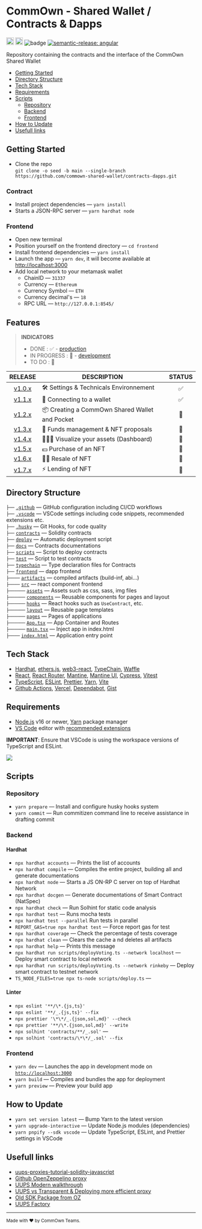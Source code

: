 # CommOwn - Shared Wallet / Contracts & Dapps

<a href="http://www.typescriptlang.org/"><img src="https://img.shields.io/badge/%3C%2F%3E-TypeScript-%230074c1.svg?style=flat-square" height="20"></a>
<a href="https://twitter.com/younesmjl"><img src="https://img.shields.io/twitter/follow/younesmjl.svg?style=social&label=Follow&maxAge=3600" height="20"></a>
![badge](https://img.shields.io/endpoint?url=https://gist.githubusercontent.com/younesmjl/b55df4a9fefbf1fe80fea5b7c336ff95/raw/commown-shared-wallet-contract-dapps-badges.json)
[![semantic-release: angular](https://img.shields.io/badge/semantic--release-angular-e10079?logo=semantic-release)](https://github.com/semantic-release/semantic-release)

Repository containing the contracts and the interface of the CommOwn Shared Wallet

-   [Getting Started](#getting-started)
-   [Directory Structure](#directory-sructure)
-   [Tech Stack](#tech-stack)
-   [Requirements](#requirements)
-   [Scripts](#scripts)
    -   [Repository](#repository)
    -   [Backend](#backend)
    -   [Frontend](#frontend)
-   [How to Update](#how-to-update)
-   [Usefull links](#usefull-links)

## Getting Started <a name="getting-started"></a>

-   Clone the repo<br />
    `git clone -o seed -b main --single-branch https://github.com/commown-shared-wallet/contracts-dapps.git`

### Contract

-   Install project dependencies — `yarn install`
-   Starts a JSON-RPC server — `yarn hardhat node`

### Frontend

-   Open new terminal
-   Position yourself on the frontend directory — `cd frontend`
-   Install frontend dependencies — `yarn install`
-   Launch the app — `yarn dev`, it will become available at [http://localhost:3000](http://localhost:3000/)
-   Add local network to your metamask wallet
    -   ChainID — `31337`
    -   Currency — `Ethereum`
    -   Currency Symbol — `ETH`
    -   Currency decimal's — `18`
    -   RPC URL — `http://127.0.0.1:8545/`

## Features

> **INDICATORS**
>
> -   DONE : ✅ - [production]()
> -   IN PROGRESS : 🔁 - [development](https://github.com/commown-shared-wallet/contracts-dapps/deployments/activity_log?environment=Preview)
> -   TO DO : 🚧

|                                        RELEASE                                         | DESCRIPTION                                    | STATUS |
| :------------------------------------------------------------------------------------: | ---------------------------------------------- | :----: |
| [v1.0.x](https://github.com/commown-shared-wallet/contracts-dapps/releases/tag/v1.0.0) | 🛠️ Settings & Technicals Environnement         |   ✅   |
| [v1.1.x](https://github.com/commown-shared-wallet/contracts-dapps/releases/tag/v1.1.0) | 👛 Connecting to a wallet                      |   ✅   |
| [v1.2.x](https://github.com/commown-shared-wallet/contracts-dapps/releases/tag/v1.2.0) | 📦 Creating a CommOwn Shared Wallet and Pocket |   🔁   |
| [v1.3.x](https://github.com/commown-shared-wallet/contracts-dapps/releases/tag/v1.3.0) | 🦾 Funds management & NFT proposals            |   🔁   |
| [v1.4.x](https://github.com/commown-shared-wallet/contracts-dapps/releases/tag/v1.4.0) | 👨🏾‍💻 Visualize your assets (Dashboard)           |   🔁   |
|   [v1.5.x](https://github.com/commown-shared-wallet/contracts-dapps/contract-dapps)    | 💵 Purchase of an NFT                          |   🚧   |
|   [v1.6.x](https://github.com/commown-shared-wallet/contracts-dapps/contract-dapps)    | 🤝🏾 Resale of NFT                             |   🚧   |
|   [v1.7.x](https://github.com/commown-shared-wallet/contracts-dapps/contract-dapps)    | ⚡️ Lending of NFT                             |   🚧   |

## Directory Structure <a name="directory-sructure"></a>

`├──` [`.github`](.github) — GitHub configuration including CI/CD workflows<br>
`├──` [`.vscode`](.vscode) — VSCode settings including code snippets, recommended extensions etc.<br>
`├──` [`.husky`](./.husky) — Git Hooks, for code quality<br>
`├──` [`contracts`](./contracts) — Solidity contracts<br>
`├──` [`deploy`](./deploy) — Automatic deployment script <br>
`├──` [`docs`](./docs) — Contracts documentations <br>
`├──` [`scripts`](./scripts) — Script to deploy contracts <br>
`├──` [`test`](./test) — Script to test contracts <br>
`├──` [`typechain`](./typechain) — Type declaration files for Contracts <br>
`├──` [`frontend`](./frontend) — dapp frontend <br>
`├────` [`artifacts`](./frontend/artifacts) — compiled artifacts (build-inf, abi...) <br>
`├────` [`src`](./frontend/src) — react component frontend <br>
`├──────` [`assets`](./frontend/src/assets) — Assets such as css, sass, img files<br>
`├──────` [`components`](./frontend/src/components) — Reusable components for pages and layout<br>
`├──────` [`hooks`](./frontend/src/hooks) — React hooks such as `UseContract`, etc.<br>
`├──────` [`layout`](./frontend//src/layout) — Reusable page templates<br>
`├──────` [`pages`](./frontend//src/pages) — Pages of applications<br>
`├──────` [`App.tsx`](./frontend//src/App.tsx) — App Container and Routes<br>
`├──────` [`main.tsx`](./frontend//src/main.tsx) — Inject app in index.html<br>
`├────` [`index.html`](./frontend//index.html) — Application entry point<br>

## Tech Stack <a name="tech-stack"></a>

-   [Hardhat](https://hardhat.org/), [ethers.js](https://docs.ethers.io/), [web3-react](https://github.com/NoahZinsmeister/web3-react),
    [TypeChain](https://github.com/dethcrypto/TypeChain/), [Waffle](https://getwaffle.io/)
-   [React](https://reactjs.org/), [React Router](https://reactrouter.com/),
    [Mantine](https://mantine.dev/), [Mantine UI](https://ui.mantine.dev/), [Cypress](https://github.com/cypress-io/cypress/), [Vitest](https://vitest.dev/)
-   [TypeScript](https://www.typescriptlang.org/),
    [ESLint](https://eslint.org/), [Prettier](https://prettier.io/),
    [Yarn](https://yarnpkg.com/),
    [Vite](https://vitejs.dev/)
-   [Github Actions](https://docs.github.com/en/actions), [Vercel](https://vercel.com), [Dependabot](https://github.com/dependabot), [Gist](https://gist.github.com/)

## Requirements <a name="requirements"></a>

-   [Node.js](https://nodejs.org/) v16 or newer, [Yarn](https://yarnpkg.com/) package manager
-   [VS Code](https://code.visualstudio.com/) editor with [recommended extensions](.vscode/extensions.json)

**IMPORTANT**: Ensure that VSCode is using the workspace versions of TypeScript and ESLint.

![](https://files.tarkus.me/typescript-workspace.png)

## Scripts <a name="scripts"></a>

### Repository <a name="repository"></a>

-   `yarn prepare` — Install and configure husky hooks system
-   `yarn commit` — Run commitizen command line to receive assistance in drafting commit

### Backend <a name="backend"></a>

#### Hardhat

-   `npx hardhat accounts` — Prints the list of accounts
-   `npx hardhat compile` — Compiles the entire project, building all and generate documentations
-   `npx hardhat node` — Starts a JS ON-RP C server on top of Hardhat Network
-   `npx hardhat docgen` — Generate documentations of Smart Contract (NatSpec)
-   `npx hardhat check` — Run Solhint for static code analysis
-   `npx hardhat test` — Runs mocha tests
-   `npx hardhat test --parallel` Run tests in parallel
-   `REPORT_GAS=true npx hardhat test` — Force report gas for test
-   `npx hardhat coverage` — Check the percentage of tests coverage
-   `npx hardhat clean` — Clears the cache a nd deletes all artifacts
-   `npx hardhat help` — Prints this message
-   `npx hardhat run scripts/deployVoting.ts --network localhost` — Deploy smart contract to local network
-   `npx hardhat run scripts/deployVoting.ts --network rinkeby` — Deploy smart contract to testnet network
-   `TS_NODE_FILES=true npx ts-node scripts/deploy.ts` —

#### Linter

-   `npx eslint '**/\*.{js,ts}'`
-   `npx eslint '**/_.{js,ts}' --fix`
-   `npx prettier '\*\*/_.{json,sol,md}' --check`
-   `npx prettier '**/\*.{json,sol,md}' --write`
-   `npx solhint 'contracts/**/_.sol'` —
-   `npx solhint 'contracts/\*\*/_.sol' --fix`

### Frontend <a name="frontend"></a>

-   `yarn dev` — Launches the app in development mode on [`http://localhost:3000`](http://localhost:3000/)
-   `yarn build` — Compiles and bundles the app for deployment
-   `yarn preview` — Preview your build app

## How to Update <a name="how-to-update"></a>

-   `yarn set version latest` — Bump Yarn to the latest version
-   `yarn upgrade-interactive` — Update Node.js modules (dependencies)
-   `yarn pnpify --sdk vscode` — Update TypeScript, ESLint, and Prettier settings in VSCode

## Usefull links <a name="usefull-links"></a>

-   [uups-proxies-tutorial-solidity-javascript](https://forum.openzeppelin.com/t/uups-proxies-tutorial-solidity-javascript/7786)
-   [Github OpenZeppelino proxy](https://github.com/OpenZeppelin/openzeppelin-contracts/tree/master/contracts/proxy)
-   [UUPS Modern walkthrough](https://r48b1t.medium.com/universal-upgrade-proxy-proxyfactory-a-modern-walkthrough-22d293e369cb)
-   [UUPS vs Transparent & Deploying more efficient proxy](https://www.youtube.com/watch?v=kWUDTZhxKZI)
-   [Old SDK Package from OZ](https://github.com/OpenZeppelin/openzeppelin-sdk/tree/master/packages/lib/contracts/upgradeability)
-   [UUPS Factory](https://forum.openzeppelin.com/t/deploying-upgradeable-proxies-and-proxy-admin-from-factory-contract/12132/12)

---

<sup>Made with ♥ by CommOwn Teams.</sup>
